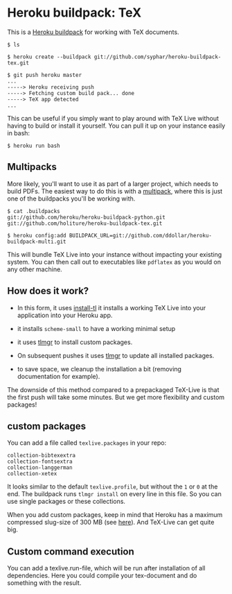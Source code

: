 Heroku buildpack: TeX
=====================

This is a [Heroku buildpack](http://devcenter.heroku.com/articles/buildpacks) for working with TeX documents. 

    $ ls

    $ heroku create --buildpack git://github.com/syphar/heroku-buildpack-tex.git

    $ git push heroku master
    ...
    -----> Heroku receiving push
    -----> Fetching custom build pack... done
    -----> TeX app detected
    ...

This can be useful if you simply want to play around with TeX Live without
having to build or install it yourself. You can pull it up on your instance
easily in bash:

    $ heroku run bash

Multipacks
----------

More likely, you'll want to use it as part of a larger project, which needs to
build PDFs. The easiest way to do this is with a [multipack](https://github.com/ddollar/heroku-buildpack-multi),
where this is just one of the buildpacks you'll be working with.

    $ cat .buildpacks
    git://github.com/heroku/heroku-buildpack-python.git
    git://github.com/holiture/heroku-buildpack-tex.git

    $ heroku config:add BUILDPACK_URL=git://github.com/ddollar/heroku-buildpack-multi.git

This will bundle TeX Live into your instance without impacting your existing
system. You can then call out to executables like `pdflatex` as you would on
any other machine.

How does it work?
-----------------
- In this form, it uses [install-tl](http://www.tug.org/texlive/doc/install-tl.html) it installs a working TeX Live into your application into your Heroku app.

- it installs `scheme-small` to have a working minimal setup

- it uses [tlmgr](http://www.tug.org/texlive/tlmgr.html) to install custom packages.

- On subsequent pushes it uses [tlmgr](http://www.tug.org/texlive/tlmgr.html) to update all installed packages. 

- to save space, we cleanup the installation a bit (removing documentation for example). 

The downside of this method compared to a prepackaged TeX-Live is that the first push will take some minutes. But we get more flexibility and custom packages!

custom packages
---------------
You can add a file called `texlive.packages` in your repo: 

    collection-bibtexextra
    collection-fontsextra
    collection-langgerman
    collection-xetex

It looks similar to the default `texlive.profile`, but without the `1` or `0` at the end. The buildpack runs `tlmgr install` on every line in this file. So you can use single packages or these collections. 

When you add custom packages, keep in mind that Heroku has a maximum compressed slug-size of 300 MB (see [here](https://devcenter.heroku.com/articles/slug-compiler#slug-size)). And TeX-Live can get quite big.

Custom command execution
------------------------
You can add a texlive.run-file, which will be run after installation of all dependencies. Here you could compile your tex-document and do something with the result. 

